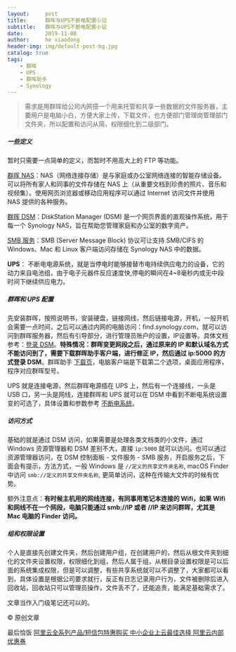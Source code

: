 ```yaml
---
layout:     post
title:      群晖与UPS不断电配置小记
subtitle:   群晖与UPS不断电配置小记
date:       2019-11-08
author:     he xiaodong
header-img: img/default-post-bg.jpg
catalog: true
tags:
    - 群晖
    - UPS
    - 群晖助手
    - Synology
---
```


> 需求是用群晖给公司内网搭一个用来托管和共享一些数据的文件服务器，主要用户是电脑小白，方便大家上传，下载文件，也方便部门管理岗管理部门文件夹，所以配置和访问从简，权限细化到二级部门。

##### 一些定义
暂时只需要一点简单的定义，而暂时不用高大上的 FTP 等功能。

[群晖 NAS](https://www.synology.cn/zh-cn/solution/what_is_nas)：NAS（网络连接存储）是与家庭或办公室网络连接的智能存储设备。可以将所有家人和同事的文件存储在 NAS 上（从重要文档到珍贵的照片、音乐和视频集）。使用网页浏览器或移动应用程序可以通过 Internet 访问文件并使用 NAS 提供的各种服务。

[群晖 DSM](https://www.synology.cn/zh-cn/dsm)：DiskStation Manager (DSM) 是一个网页界面的直观操作系统，用于每一个 Synology NAS，旨在帮助您管理家庭和办公室的数字资产。

[SMB 服务](https://www.synology.com/zh-cn/knowledgebase/DSM/help/DSM/AdminCenter/file_winmacnfs_win)：SMB (Server Message Block) 协议可让支持 SMB/CIFS 的 Windows、Mac 和 Linux 客户端访问存储在 Synology NAS 中的数据。

**UPS**： 不断电电源系统，就是当停电时能够接替市电持续供应电力的设备，它的动力来自电池组，由于电子元器件反应速度快,停电的瞬间在4~8毫秒内或无中段时间下继续供应电力。

##### 群晖和 UPS 配置
先安装群晖，按照说明书，安装硬盘，链接网线，然后链接电源，开机，一般开机会需要一点时间，之后可以通过内网的电脑访问：find.synology.com，就可以访问到群晖服务器，然后有引导部分，进行管理员账户的设置，IP设置等。具体文档参考：[登录 DSM](https://www.synology.com/zh-cn/knowledgebase/DSM/help)。**特殊情况：群晖变更网段之后，通过原来的 IP 和默认域名方式不能访问到了，需要下载群晖助手客户端，进行修正 IP，然后通过 ip:5000 的方式登录 DSM**。群晖助手 [下载页](https://www.synology.cn/zh-cn/support/download/DS112+#utilities)，电脑客户端是下载第二个选项，桌面应用程序，程序对应群晖型号。

UPS 就是连接电源，然后群晖电源插在 UPS 上，然后有一个连接线，一头是 USB 口，另一头是网线，连接群晖和 UPS 就可以在 DSM 中看到不断电系统设置变的可选了，具体设置和参数参考 [不断电系统](https://www.synology.com/zh-cn/knowledgebase/DSM/help/DSM/AdminCenter/system_hardware_ups)。

##### 访问方式
基础的就是通过 DSM 访问，如果需要是处理各类文档类的小文件，通过 Windows 资源管理器和 DSM 差别不大，直接 `ip:5000` 就可以访问。也可以通过资源管理器访问，在 DSM 控制面板 - 文件服务 - SMB 服务，开启服务之后，下面会有提示，方法方式，一般 Windows 是 `//定义的共享文件夹名称`, macOS Finder 中访问 `smb://定义的共享文件夹名称`, 更简单访问，这种在传输大文件的时候有优势。

额外注意点：**有时候主机用的网线连接，有同事用笔记本连接的 Wifi，如果 Wifi 和网线不在一个网段，电脑只能通过 smb://IP 或者 //IP 来访问群晖，尤其是 Mac 电脑的 Finder 访问。**

##### 组和权限设置
个人是直接先创建文件夹，然后创建用户组，在创建用户的，然后从根文件夹到细化的文件夹设置权限，权限细化到组，然后人属于组，从根目录设置权限是可以后面的系统集成权限，但是可以调整，有些共享系统就可以不调整了，大家都可以看到，具体设置是根据公司要求就行，反正有日志记录用户行为，文件被删除后进入回收站，回收站只可以管理员操作，文件丢不了，还能追责，能满足基础需求了。

文章当作入门级笔记还可以的。

© 原创文章


最后恰饭 [阿里云全系列产品/短信包特惠购买 中小企业上云最佳选择 阿里云内部优惠券](https://www.aliyun.com/minisite/goods?userCode=0amqgcs9)